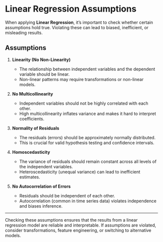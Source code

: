 # Linear Regression Assumptions

When applying **Linear Regression**, it’s important to check whether certain assumptions hold true. Violating these can lead to biased, inefficient, or misleading results.

##  Assumptions

1. **Linearity (No Non-Linearity)**

   * The relationship between independent variables and the dependent variable should be linear.
   * Non-linear patterns may require transformations or non-linear models.

2. **No Multicollinearity**

   * Independent variables should not be highly correlated with each other.
   * High multicollinearity inflates variance and makes it hard to interpret coefficients.

3. **Normality of Residuals**

   * The residuals (errors) should be approximately normally distributed.
   * This is crucial for valid hypothesis testing and confidence intervals.

4. **Homoscedasticity**

   * The variance of residuals should remain constant across all levels of the independent variables.
   * Heteroscedasticity (unequal variance) can lead to inefficient estimates.

5. **No Autocorrelation of Errors**

   * Residuals should be independent of each other.
   * Autocorrelation (common in time series data) violates independence and biases inference.

---

Checking these assumptions ensures that the results from a linear regression model are reliable and interpretable. If assumptions are violated, consider transformations, feature engineering, or switching to alternative models.
